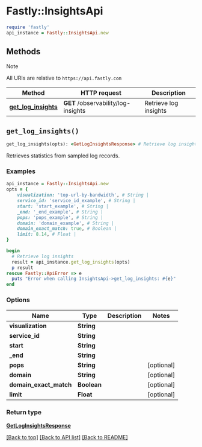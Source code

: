 # Fastly::InsightsApi


```ruby
require 'fastly'
api_instance = Fastly::InsightsApi.new
```

## Methods

> [!NOTE]
> All URIs are relative to `https://api.fastly.com`

Method | HTTP request | Description
------ | ------------ | -----------
[**get_log_insights**](InsightsApi.md#get_log_insights) | **GET** /observability/log-insights | Retrieve log insights


## `get_log_insights()`

```ruby
get_log_insights(opts): <GetLogInsightsResponse> # Retrieve log insights
```

Retrieves statistics from sampled log records.

### Examples

```ruby
api_instance = Fastly::InsightsApi.new
opts = {
    visualization: 'top-url-by-bandwidth', # String | 
    service_id: 'service_id_example', # String | 
    start: 'start_example', # String | 
    _end: '_end_example', # String | 
    pops: 'pops_example', # String | 
    domain: 'domain_example', # String | 
    domain_exact_match: true, # Boolean | 
    limit: 8.14, # Float | 
}

begin
  # Retrieve log insights
  result = api_instance.get_log_insights(opts)
  p result
rescue Fastly::ApiError => e
  puts "Error when calling InsightsApi->get_log_insights: #{e}"
end
```

### Options

| Name | Type | Description | Notes |
| ---- | ---- | ----------- | ----- |
| **visualization** | **String** |  |  |
| **service_id** | **String** |  |  |
| **start** | **String** |  |  |
| **_end** | **String** |  |  |
| **pops** | **String** |  | [optional] |
| **domain** | **String** |  | [optional] |
| **domain_exact_match** | **Boolean** |  | [optional] |
| **limit** | **Float** |  | [optional] |

### Return type

[**GetLogInsightsResponse**](GetLogInsightsResponse.md)

[[Back to top]](#) [[Back to API list]](../../README.md#endpoints)
[[Back to README]](../../README.md)
